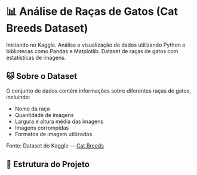 # 📊 Análise de Raças de Gatos (Cat Breeds Dataset)

Iniciando no Kaggle.
Análise e visualização de dados utilizando Python e bibliotecas como Pandas e Matplotlib. Dataset de raças de gatos com estatísticas de imagens.

## 🐱 Sobre o Dataset

O conjunto de dados contém informações sobre diferentes raças de gatos, incluindo:

- Nome da raça
- Quantidade de imagens
- Largura e altura média das imagens
- Imagens corrompidas
- Formatos de imagem utilizados

Fonte: Dataset do Kaggle — [Cat Breeds](https://www.kaggle.com/datasets)

## 📁 Estrutura do Projeto

